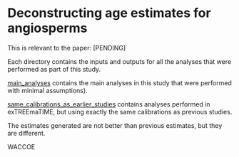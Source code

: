 # Deconstructing age estimates for angiosperms

This is relevant to the paper: [PENDING]

Each directory contains the inputs and outputs for all the analyses that were performed as part of this study.

[main_analyses](https://github.com/TomCarr/angiosperm_age_estimates/tree/main/main_analyses) contains the main analyses in this study that were performed with minimal assumptions). 

[same_calibrations_as_earlier_studies](https://github.com/TomCarr/angiosperm_age_estimates/tree/main/same_calibrations_as_earlier_studies) contains analyses performed in exTREEmaTIME, but using exactly the same calibrations as previous studies.

The estimates generated are not better than previous estimates, but they are different.

WACCOE
